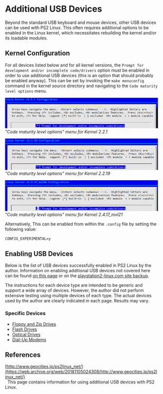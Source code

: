 # Additional USB Devices

Beyond the standard USB keyboard and mouse devices, other USB devices can be used with PS2 Linux. This often requires additional options to be enabled in the Linux kernel, which necessitates rebuilding the kernel and/or its loadable modules.

## Kernel Configuration

For all devices listed below and for all kernel versions, the ```Prompt for development and/or incomplete code/drivers``` option must be enabled in order to use additional USB devices (this is an option that should probably be enabled anyway). This can be set by invoking the ```make menuconfig``` command in the kernel source directory and navigating to the ```Code maturity level options``` menu.

![](2.2.1_dev_code-drivers.png?raw=true)  
*"Code maturity level options" menu for Kernel 2.2.1*

![](2.2.19_dev_code-drivers.png?raw=true)  
*"Code maturity level options" menu for Kernel 2.2.19*

![](2.4.17_dev_code-drivers.png?raw=true)  
*"Code maturity level options" menu for Kernel 2.4.17_mvl21*

Alternatively, This can be enabled from within the ```.config``` file by setting the following value:
```
CONFIG_EXPERIMENTAL=y
```

## Enabling USB Devices

Below is the list of USB devices successfully enabled in PS2 Linux by the author. Information on enabling additional USB devices not covered here can be found [on this page](https://web.archive.org/web/20181105024308/http://www.geocities.jp/ps2linux_net/) or on the [playstation2-linux.com site backup](http://ps2linux.no-ip.info/playstation2-linux.com/).

The instructions for each device type are intended to be generic and support a wide array of devices. However, the author did not perform extensive testing using multiple devices of each type. The actual devices used by the author are clearly indicated in each page. Results may vary.

### Specific Devices

* [Floppy and Zip Drives](Floppy-Zip&#32;Drives)
* [Flash Drives](Flash&#32;Drives)
* [Optical Drives](Optical&#32;Drives)
* [Dial-Up Modems](Modems)

## References

[http://www.geocities.jp/ps2linux_net/](https://web.archive.org/web/20181105024308/http://www.geocities.jp/ps2linux_net/)  
&nbsp;&nbsp;This page contains information for using additional USB devices with PS2 Linux.

